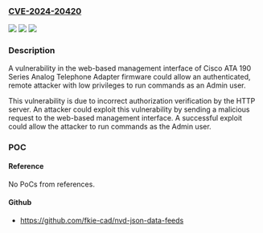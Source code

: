 ### [CVE-2024-20420](https://cve.mitre.org/cgi-bin/cvename.cgi?name=CVE-2024-20420)
![](https://img.shields.io/static/v1?label=Product&message=Cisco%20Analog%20Telephone%20Adaptor%20(ATA)%20Software&color=blue)
![](https://img.shields.io/static/v1?label=Version&message=%3D%2012.0.1%20SR2%20&color=brighgreen)
![](https://img.shields.io/static/v1?label=Vulnerability&message=Execution%20with%20Unnecessary%20Privileges&color=brighgreen)

### Description

A vulnerability in the web-based management interface of Cisco ATA 190 Series Analog Telephone Adapter firmware could allow an authenticated, remote attacker with low privileges to run commands as an Admin user. This vulnerability is due to incorrect authorization verification by the HTTP server. An attacker could exploit this vulnerability by sending a malicious request to the web-based management interface. A successful exploit could allow the attacker to run commands as the Admin user.

### POC

#### Reference
No PoCs from references.

#### Github
- https://github.com/fkie-cad/nvd-json-data-feeds

